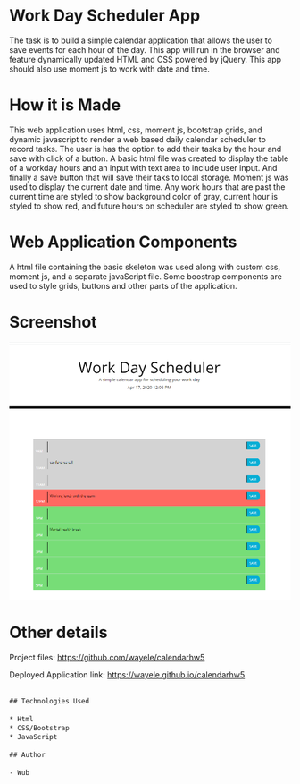 # Work Day Scheduler App
The task is to build a simple calendar application that allows the user to save events for each hour of the day. This app will run in the browser and feature dynamically updated HTML and CSS powered by jQuery. This app should also use moment js to work with date and time.

# How it is Made

This web application uses html, css, moment js, bootstrap grids, and dynamic javascript to render a web based daily calendar scheduler to record tasks. The user is has the option to add their tasks by the hour and save with click of a button. A basic html file was created to display the table of a workday hours and an input with text area to include user input. And finally a save button that will save their taks to local storage. Moment js was used to display the current date and time. Any work hours that are past the current time are styled to show background color of gray, current hour is styled to show red, and future hours on scheduler are styled to show green.

# Web Application Components

A html file containing the basic skeleton was used along with custom css, moment js, and a separate javaScript file. Some boostrap components are used to style grids, buttons and other parts of the application.

# Screenshot
<img src="./assets/calendar_scrnshot.png">

# Other details
Project files: https://github.com/wayele/calendarhw5

Deployed Application link: https://wayele.github.io/calendarhw5


```

## Technologies Used

* Html
* CSS/Bootstrap
* JavaScript

## Author

- Wub
